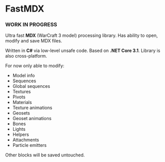 # FastMDX

### WORK IN PROGRESS

Ultra fast **MDX** (WarCraft 3 model) processing library. Has ability to open, modify and save MDX files.

Written in **C#** via low-level unsafe code. Based on **.NET Core 3.1**. Library is also cross-platform.

For now only able to modify:
- Model info
- Sequences
- Global sequences
- Textures
- Pivots
- Materials
- Texture animations
- Geosets
- Geoset animations
- Bones
- Lights
- Helpers
- Attachments
- Particle emitters

Other blocks will be saved untouched.
